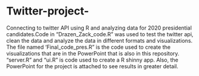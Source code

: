# Twitter-project-
Connecting to twitter API using R and analyzing data for 2020 presidential candidates.Code in “Drazen_Zack_code.R” was used to test the twitter api, clean the data and analyze the data in different formats and visualizations. The file named ‘Final_code_pres.R” is the code used to create the  visualizations that are in the PowerPoint that is also in this repository. “server.R” and “ui.R” is code used to create a R shinny app.  Also, the PowerPoint for the project is attached to see results in greater detail.  
